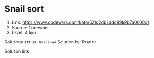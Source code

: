 # Snail sort

1. Link: https://www.codewars.com/kata/521c2db8ddc89b9b7a0000c1
2. Source: Codewars
3. Level: 4 kyu

Solutions status: <code>Unsolved</code>
Solution by: Pranav

Solution link : 